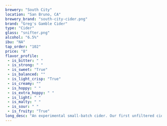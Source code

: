 ```yaml
---
brewery: "South City"
location: "San Bruno, CA"
brewery_brand: "south-city-cider.png"
brand: "Greg's Gamble Cider"
type: "Cider"
glass: "snifter.png"
alcohol: "6.5%"
ibu: "NA"
tap_order: "102"
price: "8"
flavor_profile:
 - is_bitter: " "
 - is_strong: " "
 - is_sweet: "True"
 - is_balanced: ""
 - is_light_crisp: "True"
 - is_creamy: ""
 - is_hoppy: " "
 - is_extra_hoppy: " "
 - is_light: " "
 - is_malty: " "
 - is_sour: " "
 - is_fruity: "True"
long_desc: "An experimental small-batch cider. Our first unfiltered cider fermented with a Nordic kviek yeast and rested on light-roast American oak. Though has no residual sugar, this cider has a fruity body with notes of melon and stone fruit."
---
```

